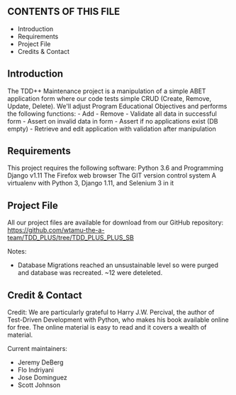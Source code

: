 CONTENTS OF THIS FILE
----------------------
* Introduction
* Requirements
* Project File
* Credits & Contact



Introduction
-----------------
The TDD++ Maintenance project is a manipulation of a simple ABET application form where our code tests simple CRUD (Create, Remove, Update, Delete). We'll adjust Program Educational Objectives and performs the following functions:
    - Add
    - Remove
    - Validate all data in successful form
    - Assert on invalid data in form
    - Assert if no applications exist (DB empty)
    - Retrieve and edit application with validation after manipulation
	
Requirements
-----------------
This project requires the following software:
Python 3.6 and Programming
Django v1.11
The Firefox web browser
The GIT version control system
A virtualenv with Python 3, Django 1.11, and Selenium 3 in it


Project File
----------------
All our project files are available for download from our GitHub repository:
https://github.com/wtamu-the-a-team/TDD_PLUS/tree/TDD_PLUS_PLUS_SB

Notes:
* Database Migrations reached an unsustainable level so were purged and database was recreated. ~12 were deteleted.


Credit & Contact
-------------------
Credit:
We are particularly grateful to Harry J.W. Percival, the author of Test-Driven Development with Python, who makes his book available online for free. The online material is easy to read and it covers a wealth of material.

Current maintainers:
* Jeremy DeBerg
* Flo Indriyani
* Jose Dominguez
* Scott Johnson 
